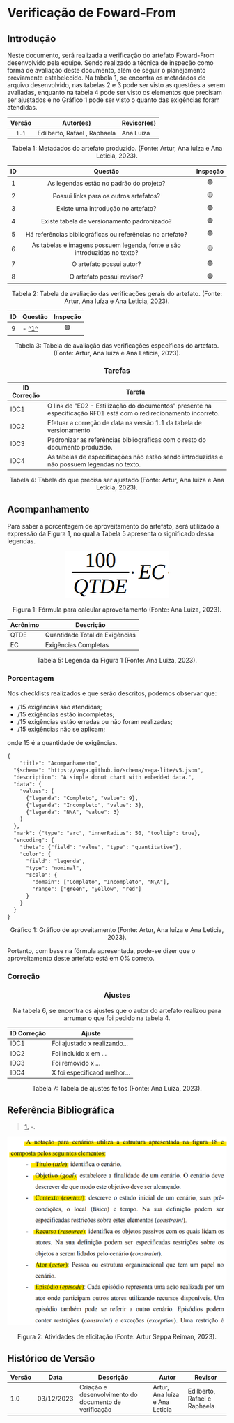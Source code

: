 # Verificação de Foward-From

## Introdução

Neste documento, será realizada a verificação do artefato Foward-From desenvolvido pela equipe. Sendo realizado a técnica de inspeção como forma de avaliação deste documento, além de seguir o planejamento previamente estabelecido. Na tabela 1, se encontra os metadados do arquivo desenvolvido, nas tabelas 2 e 3 pode ser visto as questões a serem avaliadas, enquanto na tabela 4 pode ser visto os elementos que precisam ser ajustados e no Gráfico 1 pode ser visto o quanto das exigências foram atendidas.

<center>

| Versão | Autor(es)              | Revisor(es)         |
| :----: | ---------------------- | ------------------- |
| `1.1`  | Edilberto, Rafael , Raphaela | Ana Luíza |

<div style="text-align: center">
<p> Tabela 1: Metadados do artefato produzido. (Fonte: Artur, Ana luíza e Ana Leticia, 2023). </p>
</div>

</center>

<center>

| ID  |                                 Questão                                  | Inspeção |
| :-: | :----------------------------------------------------------------------: | :------: |
|  1  |                 As legendas estão no padrão do projeto?                  |    🟢    |
|  2  |                  Possui links para os outros artefatos?                  |  🟡    |
|  3  |                    Existe uma introdução no artefato?                    |    🟢    |
|  4  |               Existe tabela de versionamento padronizado?                |    🟢    |
|  5  |        Há referências bibliográficas ou referências no artefato?         |    🟢    |
|  6  | As tabelas e imagens possuem legenda, fonte e são introduzidas no texto? |    🟡    |
|  7  |                         O artefato possui autor?                         |    🟢    |
|  8  |                        O artefato possui revisor?                        |    🟢    |

</center>
<div style="text-align: center">
<p> Tabela 2: Tabela de avaliação das verificações gerais do artefato. (Fonte: Artur, Ana luíza e Ana Leticia, 2023). </p>
</div>

</center>

<center>

| ID  | Questão                                                                                                                                                                                                                                         | Inspeção |
| :-: | ----------------------------------------------------------------------------------------------------------------------------------------------------------------------------------------------------------------------------------------------- | :------: |
|  9  | - <a id="REF1" href="#anchor_1">^1^</a>                                                                                     |    🟢    |

<div style="text-align: center">
<p> Tabela 3: Tabela de avaliação das verificações específicas do artefato. (Fonte: Artur, Ana luíza e Ana Leticia, 2023). </p>
</div>

</center>

<center>

### Tarefas

| ID Correção | Tarefa                                                                                   |
| ----------- | ---------------------------------------------------------------------------------------- |
| IDC1        | O link de "E02 - Estilização do documentos" presente na especificação RF01 está com o redirecionamento incorreto. |
| IDC2        | Efetuar a correção de data na versão 1.1 da tabela de versionamento |
| IDC3        | Padronizar as referências bibliográficas com o resto do documento produzido. |
| IDC4        | As tabelas de especificações não estão sendo introduzidas e não possuem legendas no texto. |

<div style="text-align: center">
<p> Tabela 4: Tabela do que precisa ser ajustado (Fonte: Artur, Ana luíza e Ana Leticia, 2023). </p>
</div>

</center>

## Acompanhamento

Para saber a porcentagem de aproveitamento do artefato, será utilizado a expressão da Figura 1, no qual a Tabela 5 apresenta o significado dessa legendas.

<div style="text-align: center">
<img src="../../../images/formulaCalculoAproveitamento.png"  alt="legenda da fórmula da figura 1"/>

<p> Figura 1: Fórmula para calcular aproveitamento (Fonte: Ana Luíza, 2023). </p>
</div>

<center>

| Acrônimo | Descrição                      |
| -------- | ------------------------------ |
| QTDE     | Quantidade Total de Exigências |
| EC       | Exigências Completas           |

<div style="text-align: center">
<p> Tabela 5: Legenda da Figura 1 (Fonte: Ana Luíza, 2023). </p>
</div>

</center>

### Porcentagem

Nos checklists realizados e que serão descritos, podemos observar que:

- /15 exigências são atendidas;
- /15 exigências estão incompletas;
- /15 exigências estão erradas ou não foram realizadas;
- /15 exigências não se aplicam;

onde 15 é a quantidade de exigências.

```vegalite
{
    "title": "Acompanhamento",
  "$schema": "https://vega.github.io/schema/vega-lite/v5.json",
  "description": "A simple donut chart with embedded data.",
  "data": {
    "values": [
      {"legenda": "Completo", "value": 9},
      {"legenda": "Incompleto", "value": 3},
      {"legenda": "N\A", "value": 3}
    ]
  },
  "mark": {"type": "arc", "innerRadius": 50, "tooltip": true},
  "encoding": {
    "theta": {"field": "value", "type": "quantitative"},
    "color": {
      "field": "legenda",
      "type": "nominal",
      "scale": {
        "domain": ["Completo", "Incompleto", "N\A"],
        "range": ["green", "yellow", "red"]
      }
    }
  }
}
```

<div style="text-align: center">
<p> Gráfico 1: Gráfico de aproveitamento (Fonte: Artur, Ana luíza e Ana Leticia, 2023). </p>
</div>

Portanto, com base na fórmula apresentada, pode-se dizer que o aproveitamento deste artefato está em 0% correto.

### Correção

<center>

### Ajustes

Na tabela 6, se encontra os ajustes que o autor do artefato realizou para arrumar o que foi pedido na tabela 4.

| ID Correção | Ajuste                       |
| ----------- | ---------------------------- |
| IDC1        | Foi ajustado x realizando... |
| IDC2        | Foi incluido x em ...        |
| IDC3        | Foi removido x ...           |
| IDC4        | X foi especificaod melhor... |

<div style="text-align: center">
<p> Tabela 7: Tabela de ajustes feitos (Fonte: Ana Luíza, 2023). </p>
</div>

</center>

## Referência Bibliográfica

> <a id="REF1" href="#anchor_1">1.</a> -.

<div style="text-align: center;">
  <img src="../../../images/verificacao/cenarios/estrutura_cenarios.png" style="max-width: 100%; height: auto;">
  
  <p> Figura 2: Atividades de elicitação (Fonte: Artur Seppa Reiman, 2023). </p>
</div>

## Histórico de Versão

| Versão | Data       | Descrição                                             | Autor             | Revisor                |
| ------ | ---------- | ----------------------------------------------------- | ----------------- | ---------------------- |
| 1.0    | 03/12/2023 | Criação e desenvolvimento do documento de verificação | Artur, Ana luíza e Ana Leticia | Edilberto, Rafael e Raphaela |
